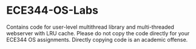 # ECE344-OS-Labs
Contains code for user-level multithread library and multi-threaded webserver with LRU cache.
Please do not copy the code directly for your ECE344 OS assignments. Directly copying code is an academic offense.
